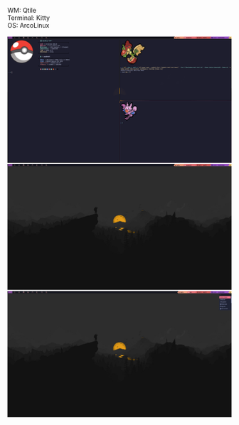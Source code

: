 WM: Qtile </br>
Terminal: Kitty </br>
OS: ArcoLinux </br>
</br>
<img src="assets/screenshot1.png"/>
<img src="assets/screenshot2.png"/>
<img src="assets/screenshot3.png"/>

